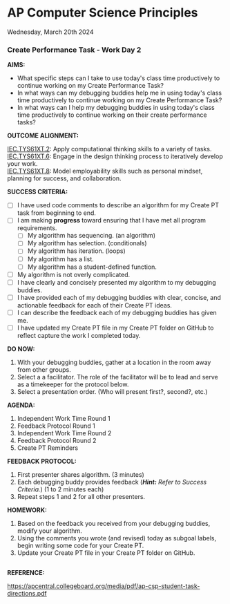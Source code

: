 # AP Computer Science Principles
Wednesday, March 20th 2024

### Create Performance Task - Work Day 2

**AIMS:** 
* What specific steps can I take to use today's class time productively to continue working on my Create Performance Task?
* In what ways can my debugging buddies help me in using today's class time productively to continue working on my Create Performance Task?
* In what ways can I help my debugging buddies in using today's class time productively to continue working on their create performance tasks?

**OUTCOME ALIGNMENT:**

<ins>IEC.TYS61XT.2</ins>: Apply computational thinking skills to a variety of tasks.
<br><ins>IEC.TYS61XT.6</ins>: Engage in the design thinking process to iteratively develop your work.
<br><ins>IEC.TYS61XT.8</ins>: Model employability skills such as personal mindset, planning for success, and collaboration.

**SUCCESS CRITERIA:**

- [ ] I have used code comments to describe an algorithm for my Create PT task from beginning to end.
- [ ] I am making **progress** toward ensuring that I have met all program requirements.
	- [ ] My algorithm has sequencing. (an algorithm)
  - [ ] My algorithm has selection. (conditionals)
  - [ ] My algorithm has iteration. (loops)
  - [ ] My algorithm has a list.
  - [ ] My algorithm has a student-defined function. 
- [ ] My algorithm is not overly complicated. 	
- [ ] I have clearly and concisely presented my algorithm to my debugging buddies.
- [ ] I have provided each of my debugging buddies with clear, concise, and actionable feedback for each of their Create PT ideas.
- [ ] I can describe the feedback each of my debugging buddies has given me.
- [ ] I have updated my Create PT file in my Create PT folder on GitHub to reflect capture the work I completed today.

**DO NOW:** 

1. With your debugging buddies, gather at a location in the room away from other groups.
2. Select a a facilitator.  The role of the facilitator will be to lead and serve as a timekeeper for the protocol below.
3. Select a presentation order. (Who will present first?, second?, etc.)

**AGENDA:**

1. Independent Work Time Round 1
2. Feedback Protocol Round 1
3. Independent Work Time Round 2
4. Feedback Protocol Round 2
5. Create PT Reminders

**FEEDBACK PROTOCOL:**

1. First presenter shares algorithm. (3 minutes)
2. Each debugging buddy provides feedback (***Hint:** Refer to Success Criteria.*) (1 to 2 minutes each)
3. Repeat steps 1 and 2 for all other presenters.

**HOMEWORK:** 

1. Based on the feedback you received from your debugging buddies, modify your algorithm.
2. Using the comments you wrote (and revised) today as subgoal labels, begin writing some code for your Create PT.
3. Update your Create PT file in your Create PT folder on GitHub.


##
**REFERENCE:**

https://apcentral.collegeboard.org/media/pdf/ap-csp-student-task-directions.pdf
